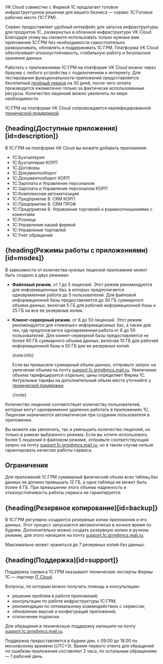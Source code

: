 VK Cloud совместно с Фирмой 1С предлагает готовое инфраструктурное решение для вашего бизнеса — сервис 1С:Готовое рабочее место (1С:ГРМ). 

Сервис предоставляет удобный интерфейс для запуска инфраструктуры для продуктов 1С, развернутых в облачной инфраструктуре VK Cloud. Благодаря этому вы сможете использовать только нужные вам приложения 1С:ГРМ без необходимости самостоятельно разворачивать, обновлять и поддерживать 1C:ГРМ. Платформа VK Cloud обеспечивает отказоустойчивость, стабильную работу и безопасное хранение данных.

Работать с приложениями 1С:ГРМ на платформе VK Cloud можно через браузер с любого устройства с подключением к интернету. Для тестирования функциональности приложений предоставляется бесплатный [пробный период](/ru/applications-and-services/1cgrm/tariffication#demo_period) на 30 дней, после чего оплата производится ежемесячно только за фактически использованные ресурсы. Количество лицензий можно увеличить по мере необходимости.

1С:ГРМ на платформе VK Cloud сопровождается квалифицированной [технической поддержкой](#support).

## {heading(Доступные приложения)[id=description]}

В 1С:ГРМ на платформе VK Cloud вы можете добавить приложения:

- 1С:Бухгалтерия 
- 1С:Бухгалтерия КОРП 
- 1С:Договоры
- 1С:Документооборот 
- 1С:Документооборот КОРП 
- 1С:Зарплата и Управление персоналом 
- 1С:Зарплата и Управление персоналом КОРП
- 1С:Комплексная автоматизация
- 1С:Предприятие 8. СRM КОРП
- 1С:Предприятие 8. СRM ПРОФ
- 1С:Предприятие 8. Управление торговлей и взаимоотношениями с клиентами
- 1С:Розница  
- 1С:Управление нашей фирмой
- 1С:Управление торговлей 
- 1С:Учет обращений

## {heading(Режимы работы с приложениями)[id=modes]}

В зависимости от количества нужных лицензий приложение может быть создано в двух режимах:

- **Файловый режим**, от 1 до 5 лицензий. Этот режим рекомендуется для информационных баз, в которых предполагается одновременная работа до 5 пользователей. Для файловой информационной базы предоставляется до 30 ГБ суммарного объема данных, включая 5 ГБ для рабочей информационной базы и 25 ГБ на все ее резервные копии. 
- **Клиент-серверный режим**, от 6 до 50 лицензий. Этот режим рекомендуется для «тяжелых» информационных баз, а также для тех, где предполагается одновременная работа от 6 до 50 пользователей. Для клиент-серверной базы предоставляется не более 60 ГБ суммарного объема данных, включая 10 ГБ для рабочей информационной базы и 50 ГБ для ее резервных копий.

   {note:info}

   Если вы превысили суммарный объем данных, отправьте запрос на увлечение объема на почту [support.1c.grm@mcs.mail.ru](mailto:support.1c.grm@mcs.mail.ru). Увеличение объема тарифицируется отдельно, цены определяет Фирма 1С. Актуальные тарифы на дополнительный объем места уточняйте у [технической поддержки](#support).

   {/note}

Количество лицензий соответствует количеству пользователей, которые могут одновременно удаленно работать в приложениях 1С. Лицензии назначаются автоматически при создании пользователя в приложении. 

Вы можете как увеличить, так и уменьшить количество лицензий, но только в рамках выбранного режима. Если вы хотите использовать более 5 лицензий в файловом режиме, отправьте соответствующий запрос на почту [support.1c.grm@mcs.mail.ru](mailto:support.1c.grm@mcs.mail.ru), но в таком случае нельзя гарантировать качество работы сервиса.

## Ограничения

Для приложений 1С:ГРМ суммарный физический объем всех таблиц баз данных не должен превышать 12 ГБ, а одна таблица не может быть более 4 ГБ. При превышении этого объема надежность и отказоустойчивость работы сервиса не гарантируется.

## {heading(Резервное копирование)[id=backup]}

В 1С:ГРМ регулярно создаются резервные копии приложения и его данных. Этот процесс запускается автоматически в ночное время по будням. Дополнительно можно создать резервную копию в ручном режиме, для этого напишите на почту [support.1c.grm@mcs.mail.ru](mailto:support.1c.grm@mcs.mail.ru).

Максимально может храниться до 7 резервных копий баз данных.

## {heading(Поддержка)[id=support]}

Поддержку сервиса 1С:ГРМ оказывают технические эксперты Фирмы 1С — партнер [IT Cloud](https://itcloud.pro).

Вопросы, по которым можно получить помощь и консультацию:

- решение проблем в работе приложений;
- консультации по работе инфраструктуры 1С:ГРМ;
- рекомендации по оптимальному взаимодействию с сервисом;
- обновление версий и конфигураций приложений;
- отключение подписки.

Для обращения в техническую поддержку напишите на почту [support.1c.grm@mcs.mail.ru](mailto:support.1c.grm@mcs.mail.ru).

Поддержка предоставляется в будние дни, с 09:00 до 18:00 по московскому времени (UTC+3). Время первого ответа для обращений по ошибкам приложения составляет 2 часа, по остальным обращениям — 1 рабочий день.
